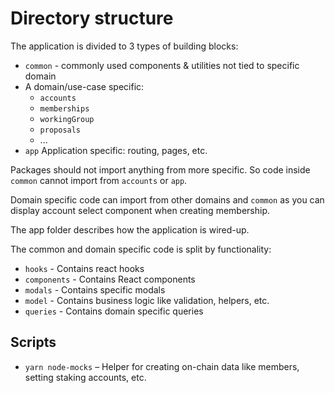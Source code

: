 # Directory structure

The application is divided to 3 types of building blocks:

* `common` - commonly used components & utilities not tied to specific domain
* A domain/use-case specific:
    * `accounts`
    * `memberships`
    * `workingGroup`
    * `proposals`
    * ...
* `app` Application specific: routing, pages, etc.

Packages should not import anything from more specific. So code inside `common` cannot import from `accounts` or `app`.

Domain specific code can import from other domains and `common` as you can display account select component when creating membership.

The app folder describes how the application is wired-up.

The common and domain specific code is split by functionality:

* `hooks` - Contains react hooks
* `components` - Contains React components
* `modals` - Contains specific modals
* `model` - Contains business logic like validation, helpers, etc.
* `queries` - Contains domain specific queries

## Scripts

- `yarn node-mocks` – Helper for creating on-chain data like members, setting staking accounts, etc.
